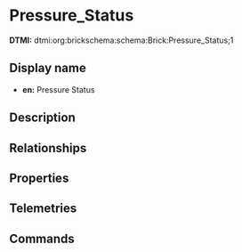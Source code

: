 # Pressure_Status
**DTMI:** dtmi:org:brickschema:schema:Brick:Pressure_Status;1
## Display name
- **en:** Pressure Status
## Description
## Relationships
## Properties
## Telemetries
## Commands
